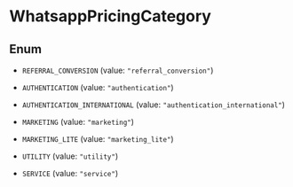

# WhatsappPricingCategory

## Enum


* `REFERRAL_CONVERSION` (value: `"referral_conversion"`)

* `AUTHENTICATION` (value: `"authentication"`)

* `AUTHENTICATION_INTERNATIONAL` (value: `"authentication_international"`)

* `MARKETING` (value: `"marketing"`)

* `MARKETING_LITE` (value: `"marketing_lite"`)

* `UTILITY` (value: `"utility"`)

* `SERVICE` (value: `"service"`)



